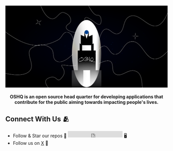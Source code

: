 <p align="center">
    <img src="/profile/images/banner.png" alt="OSHQ Banner">
    <br /><br />
    <b>OSHQ is an open source head quarter for developing applications that contribute for the public aiming towards impacting people's lives.</b>
</p>

<h2>Connect With Us 🫂</h2>
<ul>
    <li>
        Follow & Star our repos 🌟 
        <iframe src="https://ghbtns.com/github-btn.html?user=0shq&type=follow&count=true" frameborder="0" scrolling="0" width="170" height="20" title="GitHub Follow Button"></iframe>
        🖥️
    </li>
    <li>Follow us on <a href="https://x.com/s0shq" target="_blank">X</a> 🐤</li>
</ul>
